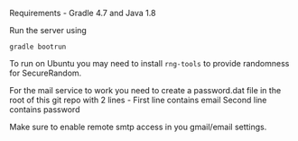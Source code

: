 Requirements - Gradle 4.7 and Java 1.8

Run the server using 
```
gradle bootrun
```

To run on Ubuntu you may need to install `rng-tools` to provide randomness for SecureRandom.

For the mail service to work you need to create a password.dat file in the root of this git repo with 2 lines - 
First line contains email
Second line contains password

Make sure to enable remote smtp access in you gmail/email settings.
